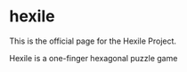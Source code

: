 # hexile

This is the official page for the Hexile Project. 

Hexile is a one-finger hexagonal puzzle game
